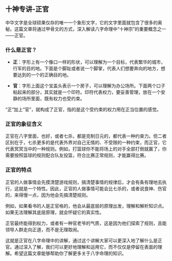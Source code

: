 ## 十神专讲-正官

中华文字是全球硕果仅存的唯一一个象形文字，它的文字里面就包含了很多的奥秘。这篇文章将通过甲骨文的方式，深入解读八字命理中“十神宗”的重要概念之一——正官。

### 什么是正官？

* **正**：字形上有一个像口一样的形状，可以理解为一个目标，代表繁华的城市，行军的目的地。下面是个脚趾或者说一个脚掌，代表人们想要奔向的地方，想要达到的一个的正确目的地。

* **官**：字形上面这个宝盖头表示一个房子，可以理解为办公场所。下面两个口子粘起来的部分，其实就是一个印符。印符代表权力，要妥善管理，放在一个安静的场所里面，既有权力也受约束。

“正”加上“官”，就构成了正官，指的是这个受约束的权力用在正当位置的感觉。

### 正官的象征含义

正官在八字里面，也好，或者七杀，都是克制日元的，都代表一种约束力。但二者区别在于，七杀更多的是代表外界对自己无情的、不受限的一种约束，而正官，它代表冥冥当中的一种规则。例如，打篮球你不能将场上的对手全部打倒就赢了，你需要按照篮球的规则配合队友投篮，符合比赛正常规则，才能赢得比赛。

### 正官的特点

正官的人做事情会先摸清楚游戏规则，搞清楚事情的规律后，才会有条有理地去执行，这就是一个特性。因此，正官的人做事情可能会比七杀的，或者说食神、伤官的，来得慢一点，因为他会先搞清楚规则。

例如，如果看书的人是正官格的，他会从最底层的原理出发，理解和解析知识点。如果无法理解其底层原理，就会怀疑它的真实性。

正官最终能得到权力，或者有一种官老爷的气质，这是因为他们探索了规则，且能领导人群走向正道，而不是无理取闹。

这就是正官在八字命理中的讲解，通过这个讲解大家可以更深入地了解什么是正官。通过深入了解，我们可以更好地理解和运用它，而不仅仅是停留在表面的理解。希望这篇文章能够帮助你了解更多关于八字命理的知识。